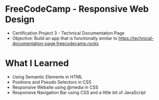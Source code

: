 # FreeCodeCamp - Responsive Web Design
* Certification Project 3 - Technical Documentation Page
* Objective: Build an app that is functionally similar to https://technical-documentation-page.freecodecamp.rocks

# What I Learned
* Using Semantic Elements in HTML
* Positions and Pseudo Selectors in CSS
* Responsive Website using @media in CSS
* Responsive Navigation Bar using CSS and a little bit of JavaScript
